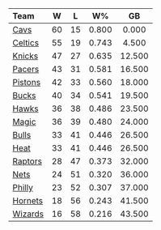 | Team                            |  W  |  L  |  W%   |   GB   |
|:--------------------------------|:---:|:---:|:-----:|:------:|
| [Cavs](/r/clevelandcavs)        | 60  | 15  | 0.800 | 0.000  |
| [Celtics](/r/bostonceltics)     | 55  | 19  | 0.743 | 4.500  |
| [Knicks](/r/NYKnicks)           | 47  | 27  | 0.635 | 12.500 |
| [Pacers](/r/pacers)             | 43  | 31  | 0.581 | 16.500 |
| [Pistons](/r/DetroitPistons)    | 42  | 33  | 0.560 | 18.000 |
| [Bucks](/r/MkeBucks)            | 40  | 34  | 0.541 | 19.500 |
| [Hawks](/r/AtlantaHawks)        | 36  | 38  | 0.486 | 23.500 |
| [Magic](/r/OrlandoMagic)        | 36  | 39  | 0.480 | 24.000 |
| [Bulls](/r/chicagobulls)        | 33  | 41  | 0.446 | 26.500 |
| [Heat](/r/heat)                 | 33  | 41  | 0.446 | 26.500 |
| [Raptors](/r/torontoraptors)    | 28  | 47  | 0.373 | 32.000 |
| [Nets](/r/GoNets)               | 24  | 51  | 0.320 | 36.000 |
| [Philly](/r/sixers)             | 23  | 52  | 0.307 | 37.000 |
| [Hornets](/r/CharlotteHornets)  | 18  | 56  | 0.243 | 41.500 |
| [Wizards](/r/washingtonwizards) | 16  | 58  | 0.216 | 43.500 |